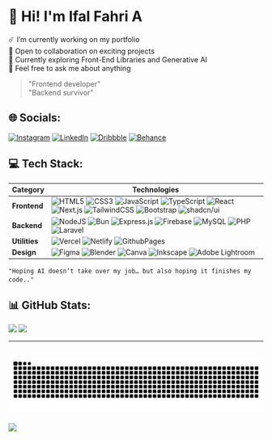 # 💫 Hi! I'm Ifal Fahri A
☄️ I’m currently working on my portfolio<br>👥 Open to collaboration on exciting projects<br>🤖 Currently exploring Front-End Libraries and Generative AI<br>💬 Feel free to ask me about anything<br>

> "Frontend developer"  
> "Backend survivor"

## 🌐 Socials:
[![Instagram](https://img.shields.io/badge/Instagram-%23E4405F.svg?style=flat-square&logo=Instagram&logoColor=white)](https://instagram.com/ifalfahry)
[![LinkedIn](https://img.shields.io/badge/LinkedIn-%230077B5.svg?style=flat-square&logo=linkedin&logoColor=white)](https://linkedin.com/in/ifalfahri)
[![Dribbble](https://img.shields.io/badge/Dribbble-%23EA4C89.svg?style=flat-square&logo=dribbble&logoColor=white)](https://dribbble.com/ifalfahri)
[![Behance](https://img.shields.io/badge/Behance-%231764FF.svg?style=flat-square&logo=behance&logoColor=white)](https://behance.net/ifalfahri)  


## 💻 Tech Stack:
| **Category**   | **Technologies**                                                                                                                   |
|----------------|-------------------------------------------------------------------------------------------------------------------------------------|
| **Frontend**   | ![HTML5](https://img.shields.io/badge/html5-%23E34F26.svg?style=flat-square&logo=html5&logoColor=white) ![CSS3](https://img.shields.io/badge/css3-%231572B6.svg?style=flat-square&logo=css3&logoColor=white) ![JavaScript](https://img.shields.io/badge/javascript-%23323330.svg?style=flat-square&logo=javascript&logoColor=%23F7DF1E) ![TypeScript](https://img.shields.io/badge/typescript-%233178C6.svg?style=flat-square&logo=typescript&logoColor=white) ![React](https://img.shields.io/badge/react-%2320232a.svg?style=flat-square&logo=react&logoColor=%2361DAFB) ![Next.js](https://img.shields.io/badge/next.js-%23000000.svg?style=flat-square&logo=next.js&logoColor=white)  ![TailwindCSS](https://img.shields.io/badge/tailwindcss-%2338B2AC.svg?style=flat-square&logo=tailwind-css&logoColor=white) ![Bootstrap](https://img.shields.io/badge/Bootstrap-7952B3?style=flat-square&logo=bootstrap&logoColor=fff)  ![shadcn/ui](https://img.shields.io/badge/shadcn%2Fui-000?style=flat-square&logo=shadcnui&logoColor=fff) |
| **Backend**    | ![NodeJS](https://img.shields.io/badge/node.js-6DA55F?style=flat-square&logo=node.js&logoColor=white) ![Bun](https://img.shields.io/badge/Bun-orange?style=flat-square&logo=bun)  ![Express.js](https://img.shields.io/badge/Express.js-%23404d59.svg?style=flat-square&logo=express&logoColor=%2361DAFB) ![Firebase](https://img.shields.io/badge/Firebase-039BE5?style=flat-square&logo=Firebase&logoColor=white)  ![MySQL](https://img.shields.io/badge/mysql-4479A1.svg?style=flat-square&logo=mysql&logoColor=white) ![PHP](https://img.shields.io/badge/php-%23777BB4.svg?style=flat-square&logo=php&logoColor=white)  ![Laravel](https://img.shields.io/badge/laravel-%23FF2D20.svg?style=flat-square&logo=laravel&logoColor=white) |
| **Utilities**     | ![Vercel](https://img.shields.io/badge/vercel-%23000000.svg?style=flat-square&logo=vercel&logoColor=white) ![Netlify](https://img.shields.io/badge/netlify-%23000000.svg?style=flat-square&logo=netlify&logoColor=#00C7B7)  ![GithubPages](https://img.shields.io/badge/github%20pages-121013?style=flat-square&logo=github&logoColor=white) |
| **Design**     | ![Figma](https://img.shields.io/badge/figma-%23F24E1E.svg?style=flat-square&logo=figma&logoColor=white) ![Blender](https://img.shields.io/badge/blender-%23F5792A.svg?style=flat-square&logo=blender&logoColor=white) ![Canva](https://img.shields.io/badge/Canva-%2300C4CC.svg?style=flat-square&logo=Canva&logoColor=white) ![Inkscape](https://img.shields.io/badge/Inkscape-e0e0e0?style=flat-square&logo=inkscape&logoColor=080A13) ![Adobe Lightroom](https://img.shields.io/badge/Adobe%20Lightroom-31A8FF.svg?style=flat-square&logo=Adobe%20Lightroom&logoColor=white) |

`"Hoping AI doesn’t take over my job… but also hoping it finishes my code.."`

## 📊 GitHub Stats:
![](https://github-readme-stats.vercel.app/api?username=ifalfahri&theme=default&hide_border=false&include_all_commits=false&count_private=false)
![](https://github-readme-streak-stats.herokuapp.com/?user=ifalfahri&theme=default&hide_border=false)


---
![Snake animation](https://github.com/ifalfahri/ifalfahri/blob/output/github-contribution-grid-snake.svg)
---
[![](https://visitcount.itsvg.in/api?id=IfalEXZ&icon=5&color=1)](https://visitcount.itsvg.in)

<!-- Proudly created with GPRM ( https://gprm.itsvg.in ) -->

